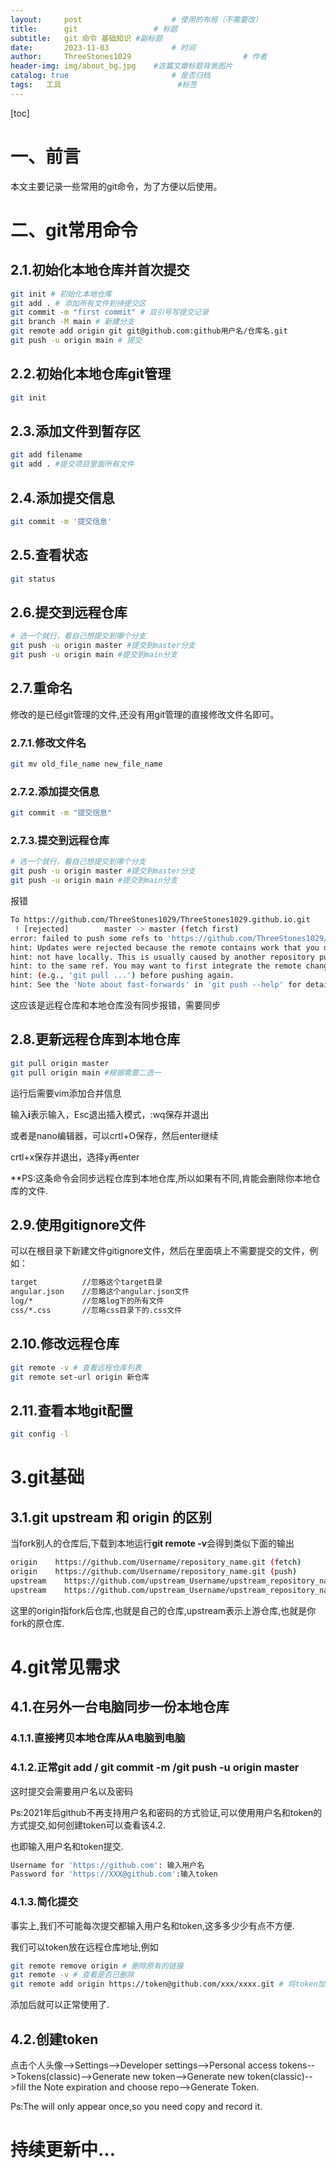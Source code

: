 ```yaml
---
layout:     post   				    # 使用的布局（不需要改）
title:      git 				# 标题 
subtitle:   git 命令 基础知识 #副标题
date:       2023-11-03 				# 时间
author:     ThreeStones1029 						# 作者
header-img: img/about_bg.jpg 	#这篇文章标题背景图片
catalog: true 						# 是否归档
tags:	工具							#标签
---
```


[toc]

# 一、前言

本文主要记录一些常用的git命令，为了方便以后使用。

# 二、git常用命令

## 2.1.初始化本地仓库并首次提交

~~~bash
git init # 初始化本地仓库
git add . # 添加所有文件到待提交区
git commit -m "first commit" # 双引号写提交记录
git branch -M main # 新建分支
git remote add origin git git@github.com:github用户名/仓库名.git
git push -u origin main # 提交
~~~

## 2.2.初始化本地仓库git管理

~~~bash
git init
~~~

## 2.3.添加文件到暂存区

~~~bash
git add filename
git add . #提交项目里面所有文件
~~~

## 2.4.添加提交信息

~~~bash
git commit -m '提交信息'
~~~

## 2.5.查看状态

~~~bash
git status
~~~

## 2.6.提交到远程仓库

~~~bash
# 选一个就行，看自己想提交到哪个分支
git push -u origin master #提交到master分支
git push -u origin main #提交到main分支
~~~

## 2.7.重命名

修改的是已经git管理的文件,还没有用git管理的直接修改文件名即可。

### 2.7.1.修改文件名

~~~bash
git mv old_file_name new_file_name
~~~

### 2.7.2.添加提交信息

~~~bash
git commit -m "提交信息"
~~~

### 2.7.3.提交到远程仓库

~~~bash
# 选一个就行，看自己想提交到哪个分支
git push -u origin master #提交到master分支
git push -u origin main #提交到main分支
~~~

报错

~~~bash
To https://github.com/ThreeStones1029/ThreeStones1029.github.io.git
 ! [rejected]        master -> master (fetch first)
error: failed to push some refs to 'https://github.com/ThreeStones1029/ThreeStones1029.github.io.git'
hint: Updates were rejected because the remote contains work that you do
hint: not have locally. This is usually caused by another repository pushing
hint: to the same ref. You may want to first integrate the remote changes
hint: (e.g., 'git pull ...') before pushing again.
hint: See the 'Note about fast-forwards' in 'git push --help' for details.

~~~

这应该是远程仓库和本地仓库没有同步报错，需要同步

## 2.8.更新远程仓库到本地仓库

~~~bash
git pull origin master
git pull origin main #根据需要二选一
~~~

运行后需要vim添加合并信息

输入**i**表示输入，Esc退出插入模式，:wq保存并退出

或者是nano编辑器，可以crtl+O保存，然后enter继续

crtl+x保存并退出，选择y再enter

**PS:这条命令会同步远程仓库到本地仓库,所以如果有不同,肯能会删除你本地仓库的文件.

## 2.9.使用gitignore文件

可以在根目录下新建文件gitignore文件，然后在里面填上不需要提交的文件，例如：

~~~bash
target          //忽略这个target目录
angular.json    //忽略这个angular.json文件
log/*           //忽略log下的所有文件
css/*.css       //忽略css目录下的.css文件
~~~

## 2.10.修改远程仓库

~~~bash
git remote -v # 查看远程仓库列表
git remote set-url origin 新仓库
~~~

## 2.11.查看本地git配置

~~~bash
git config -l
~~~

# 3.git基础

## 3.1.git upstream 和 origin 的区别

当fork别人的仓库后,下载到本地运行**git remote -v**会得到类似下面的输出

~~~bash
origin    https://github.com/Username/repository_name.git (fetch)
origin    https://github.com/Username/repository_name.git (push)
upstream    https://github.com/upstream_Username/upstream_repository_name.git (fetch)
upstream    https://github.com/upstream_Username/upstream_repository_name.git (push)
~~~

这里的origin指fork后仓库,也就是自己的仓库,upstream表示上游仓库,也就是你fork的原仓库.

# 4.git常见需求

## 4.1.在另外一台电脑同步一份本地仓库

### 4.1.1.直接拷贝本地仓库从A电脑到电脑

### 4.1.2.正常git add / git commit -m /git push -u origin master

这时提交会需要用户名以及密码

Ps:2021年后github不再支持用户名和密码的方式验证,可以使用用户名和token的方式提交,如何创建token可以查看该4.2.

也即输入用户名和token提交.

~~~bash
Username for 'https://github.com': 输入用户名
Password for 'https://XXX@github.com':输入token
~~~

### 4.1.3.简化提交

事实上,我们不可能每次提交都输入用户名和token,这多多少少有点不方便.

我们可以token放在远程仓库地址,例如

~~~bash
git remote remove origin # 删除原有的链接
git remote -v # 查看是否已删除
git remote add origin https://token@github.com/xxx/xxxx.git # 将token加入
~~~

添加后就可以正常使用了.

## 4.2.创建token

点击个人头像-->Settings-->Developer settings-->Personal access tokens-->Tokens(classic)-->Generate new token-->Generate new token(classic)-->fill the Note expiration and choose repo-->Generate Token.

Ps:The will only appear once,so you need copy and record it.

# 持续更新中...

